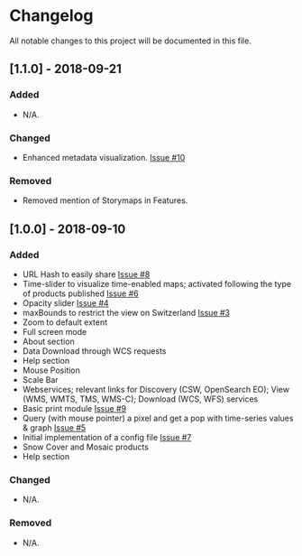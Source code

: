 # Changelog
All notable changes to this project will be documented in this file.

## [1.1.0] - 2018-09-21
### Added
- N/A.

### Changed
- Enhanced metadata visualization. [Issue #10](https://github.com/GRIDgva/SwissDataCube/issues/10)

### Removed
- Removed mention of Storymaps in Features.

## [1.0.0] - 2018-09-10
### Added
- URL Hash to easily share [Issue #8](https://github.com/GRIDgva/SwissDataCube/issues/8) 
- Time-slider to visualize time-enabled maps; activated following the type of products published [Issue #6](https://github.com/GRIDgva/SwissDataCube/issues/6)
- Opacity slider [Issue #4](https://github.com/GRIDgva/SwissDataCube/issues/4)
- maxBounds to restrict the view on Switzerland [Issue #3](https://github.com/GRIDgva/SwissDataCube/issues/3)
- Zoom to default extent
- Full screen mode
- About section
- Data Download through WCS requests
- Help section
- Mouse Position
- Scale Bar
- Webservices; relevant links for Discovery (CSW, OpenSearch EO); View (WMS, WMTS, TMS, WMS-C); Download (WCS, WFS) services
- Basic print module [Issue #9](https://github.com/GRIDgva/SwissDataCube/issues/9) 
- Query (with mouse pointer) a pixel and get a pop with time-series values & graph [Issue #5](https://github.com/GRIDgva/SwissDataCube/issues/5)
- Initial implementation of a config file [Issue #7](https://github.com/GRIDgva/SwissDataCube/issues/7)
- Snow Cover and Mosaic products
- Help section

### Changed
- N/A.


### Removed
- N/A.

